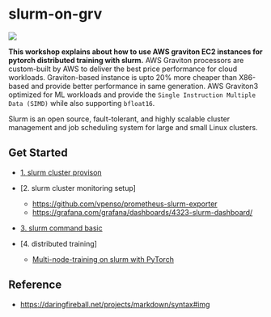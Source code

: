 # slurm-on-grv

![](https://github.com/gnosia93/slurm-on-grv/blob/main/tutorial/images/slurm-ws-arch-1.png)

**This workshop explains about how to use AWS graviton EC2 instances for pytorch distributed training with slurm.** 
AWS Graviton processors are custom-built by AWS to deliver the best price performance for cloud workloads. Graviton-based instance is upto 20% more cheaper than X86-based and provide better performance in same generation. AWS Graviton3 optimized for ML workloads and provide the `Single Instruction Multiple Data (SIMD)` while also supporting `bfloat16`. 

Slurm is an open source, fault-tolerant, and highly scalable cluster management and job scheduling system for large and small Linux clusters. 

## Get Started ##

* [1. slurm cluster provison](https://github.com/gnosia93/slurm-on-grv/blob/main/tutorial/1.provison.md)

* [2. slurm cluster monitoring setup]
   - https://github.com/vpenso/prometheus-slurm-exporter
   - https://grafana.com/grafana/dashboards/4323-slurm-dashboard/

* [3. slurm command basic](https://github.com/gnosia93/slurm-on-grv/blob/main/tutorial/3.slurm-basic.md)

* [4. distributed training]
  * [Multi-node-training on slurm with PyTorch](https://gist.github.com/TengdaHan/1dd10d335c7ca6f13810fff41e809904)




## Reference ##

* https://daringfireball.net/projects/markdown/syntax#img





